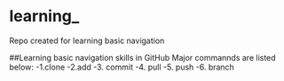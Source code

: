 # learning_
Repo created for learning basic navigation

##Learning basic navigation skills in GitHub
Major commannds are listed below:
-1.clone
-2.add
-3. commit
-4. pull
-5. push
-6. branch

